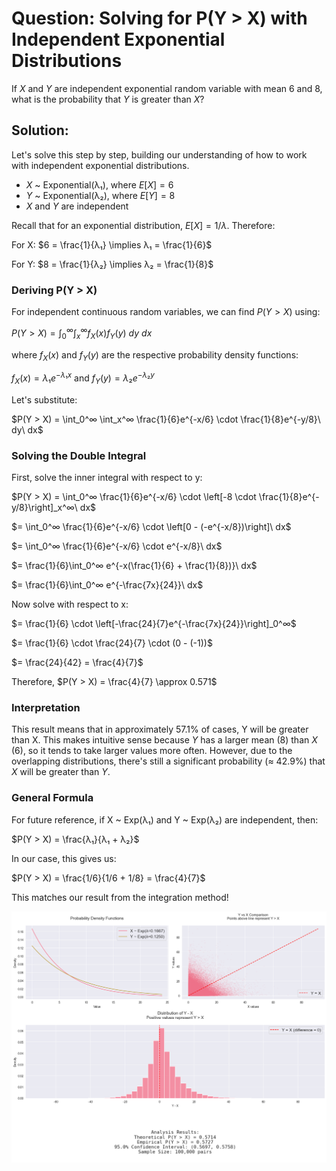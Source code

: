 # Question: Solving for P(Y > X) with Independent Exponential Distributions

If $X$ and $Y$ are independent exponential random variable with mean 6 and 8, what is the probability that $Y$ is greater than $X$?

## Solution:

Let's solve this step by step, building our understanding of how to work with independent exponential distributions.

- $X$ ~ Exponential(λ₁), where $E[X] = 6$
- $Y$ ~ Exponential(λ₂), where $E[Y] = 8$
- $X$ and $Y$ are independent

Recall that for an exponential distribution, $E[X] = 1/λ$. Therefore:

For X: $6 = \frac{1}{λ₁} \implies λ₁ = \frac{1}{6}$

For Y: $8 = \frac{1}{λ₂} \implies λ₂ = \frac{1}{8}$

### Deriving P(Y > X)

For independent continuous random variables, we can find $P(Y > X)$ using:

$P(Y > X) = \int_0^∞ \int_x^∞ f_X(x)f_Y(y)\ dy\ dx$

where $f_X(x)$ and $f_Y(y)$ are the respective probability density functions:

$f_X(x) = λ₁e^{-λ₁x}$ and $f_Y(y) = λ₂e^{-λ₂y}$

Let's substitute:

$P(Y > X) = \int_0^∞ \int_x^∞ \frac{1}{6}e^{-x/6} \cdot \frac{1}{8}e^{-y/8}\ dy\ dx$

### Solving the Double Integral

First, solve the inner integral with respect to y:

$P(Y > X) = \int_0^∞ \frac{1}{6}e^{-x/6} \cdot \left[-8 \cdot \frac{1}{8}e^{-y/8}\right]_x^∞\ dx$

$= \int_0^∞ \frac{1}{6}e^{-x/6} \cdot \left[0 - (-e^{-x/8})\right]\ dx$

$= \int_0^∞ \frac{1}{6}e^{-x/6} \cdot e^{-x/8}\ dx$

$= \frac{1}{6}\int_0^∞ e^{-x(\frac{1}{6} + \frac{1}{8})}\ dx$

$= \frac{1}{6}\int_0^∞ e^{-\frac{7x}{24}}\ dx$

Now solve with respect to x:

$= \frac{1}{6} \cdot \left[-\frac{24}{7}e^{-\frac{7x}{24}}\right]_0^∞$

$= \frac{1}{6} \cdot \frac{24}{7} \cdot (0 - (-1))$

$= \frac{24}{42} = \frac{4}{7}$

Therefore, $P(Y > X) = \frac{4}{7} \approx 0.571$

### Interpretation

This result means that in approximately 57.1% of cases, Y will be greater than X. This makes intuitive sense because $Y$ has a larger mean (8) than $X$ (6), so it tends to take larger values more often. However, due to the overlapping distributions, there's still a significant probability (≈ 42.9%) that $X$ will be greater than $Y$.

### General Formula

For future reference, if X ~ Exp(λ₁) and Y ~ Exp(λ₂) are independent, then:

$P(Y > X) = \frac{λ₁}{λ₁ + λ₂}$

In our case, this gives us:

$P(Y > X) = \frac{1/6}{1/6 + 1/8} = \frac{4}{7}$

This matches our result from the integration method!

<img src="Code/Figures/q2.png" alt="alt text">

